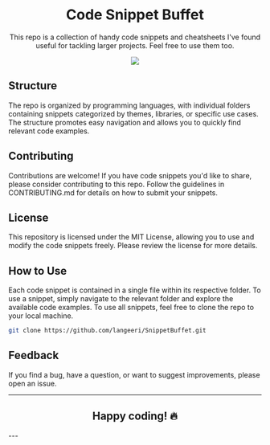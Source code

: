 <h1 align="center"> Code Snippet Buffet </h1>
<p align="center"> This repo is a collection of handy code snippets and cheatsheets I've found useful for tackling larger projects. Feel free to use them too. </p>
<p align="center">
  <a href="https://skillicons.dev">
    <img src="https://skillicons.dev/icons?i=django,py,linux,nginx,bash,js,ts,jquery,angular,react,tailwind,md" />
  </a>
</p>

## Structure
The repo is organized by programming languages, with individual folders containing snippets categorized by themes, libraries, or specific use cases. The structure promotes easy navigation and allows you to quickly find relevant code examples.

## Contributing
Contributions are welcome! If you have code snippets you'd like to share, please consider contributing to this repo. Follow the guidelines in CONTRIBUTING.md for details on how to submit your snippets.

## License
This repository is licensed under the MIT License, allowing you to use and modify the code snippets freely. Please review the license for more details.

## How to Use
Each code snippet is contained in a single file within its respective folder. To use a snippet, simply navigate to the relevant folder and explore the available code examples. To use all snippets, feel free to clone the repo to your local machine. 

  ```bash
  git clone https://github.com/langeeri/SnippetBuffet.git
```

## Feedback
If you find a bug, have a question, or want to suggest improvements, please open an issue. 

----
<h2 align="center"> Happy coding! 🔥 </h2>
---

